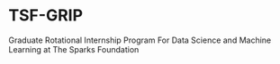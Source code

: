 # TSF-GRIP
Graduate Rotational Internship Program For Data Science and Machine Learning at The Sparks Foundation

